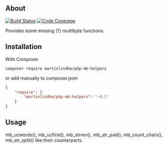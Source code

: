 ## About
[![Build Status](https://travis-ci.org/martinlindhe/php-mb-helpers.png?branch=master)](https://travis-ci.org/martinlindhe/php-mb-helpers)
[![Code Coverage](https://scrutinizer-ci.com/g/martinlindhe/php-mb-helpers/badges/coverage.png?b=master)](https://scrutinizer-ci.com/g/martinlindhe/php-mb-helpers)

Provides some missing (?) multibyte functions.

## Installation
With Composer


```
composer require martinlindhe/php-mb-helpers
```

or add manually to composer.json:

```json
{
    "require": {
        "martinlindhe/php-mb-helpers": "~0.1"
    }
}
```


## Usage

mb_ucwords(), mb_ucfirst(), mb_strrev(), mb_str_pad(), mb_count_chars(), mb_str_split() like their counterparts.

